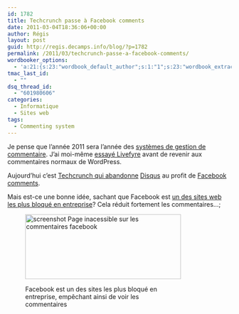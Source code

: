 ```yaml
---
id: 1782
title: Techcrunch passe à Facebook comments
date: 2011-03-04T18:36:06+00:00
author: Régis
layout: post
guid: http://regis.decamps.info/blog/?p=1782
permalink: /2011/03/techcrunch-passe-a-facebook-comments/
wordbooker_options:
  - 'a:21:{s:23:"wordbook_default_author";s:1:"1";s:23:"wordbook_extract_length";s:3:"256";s:25:"wordbooker_like_share_too";s:2:"on";s:21:"wordbooker_like_width";s:3:"250";s:27:"wordbooker_like_button_page";s:2:"on";s:25:"wordbook_fbshare_location";s:3:"top";s:24:"wordbook_fblike_location";s:3:"top";s:22:"wordbook_fblike_action";s:9:"recommend";s:27:"wordbook_fblike_colorscheme";s:4:"dark";s:20:"wordbook_fblike_font";s:5:"arial";s:22:"wordbook_fblike_button";s:12:"button_count";s:21:"wordbook_fblike_faces";s:5:"false";s:18:"wordbook_attribute";s:0:"";s:29:"wordbook_republish_time_frame";s:2:"10";s:29:"wordbooker_status_update_text";s:33:"New blog post :  %title% - %link%";s:19:"wordbook_actionlink";s:3:"300";s:32:"wordbook_description_meta_length";s:3:"350";s:18:"wordbook_page_post";s:4:"-100";s:18:"wordbook_orandpage";s:1:"2";s:24:"wordbooker_comment_email";s:23:"regis.decamps@gmail.com";s:18:"wordbook_noncename";s:10:"bf6b8bd70c";}'
tmac_last_id:
  - ""
dsq_thread_id:
  - "601980606"
categories:
  - Informatique
  - Sites web
tags:
  - Commenting system
---
```

Je pense que l’année 2011 sera l’année des [systèmes de gestion de commentaire](http://blogmarks.net/my/marks/tag/Commenting). J’ai moi-même [essayé Livefyre](http://) avant de revenir aux commentaires normaux de WordPress.

Aujourd’hui c’est [Techcrunch qui abandonne](http://techcrunch.com/2011/03/01/pros-cons-facebook-comments/) [Disqus](http://disqus.com/) au profit de [Facebook comments](http://developers.facebook.com/docs/reference/plugins/comments/).

Mais est-ce une bonne idée, sachant que Facebook est [un des sites web les plus bloqué en entreprise](http://technology-corner.com/facebook-and-myspace-the-most-blocked-by-companies-in-the-world.html)? Cela réduit fortement les commentaires…;<figure id="attachment_1783" style="width: 350px" class="wp-caption alignnone">

[<img src="http://regis.decamps.info/blog/wp-content/uploads/2011/03/greenshot_2011-03-04_16-35-27-350x146.png" alt="screenshot Page inacessible sur les commentaires facebook" title="Les commentaires réduits en entreprise" width="350" height="146" class="size-medium wp-image-1783" srcset="http://regis.decamps.info/blog/wp-content/uploads/2011/03/greenshot_2011-03-04_16-35-27-350x146.png 350w, http://regis.decamps.info/blog/wp-content/uploads/2011/03/greenshot_2011-03-04_16-35-27.png 662w" sizes="(max-width: 350px) 100vw, 350px" />](http://regis.decamps.info/blog/wp-content/uploads/2011/03/greenshot_2011-03-04_16-35-27.png)<figcaption class="wp-caption-text">Facebook est un des sites les plus bloqué en entreprise, empêchant ainsi de voir les commentaires</figcaption></figure>
